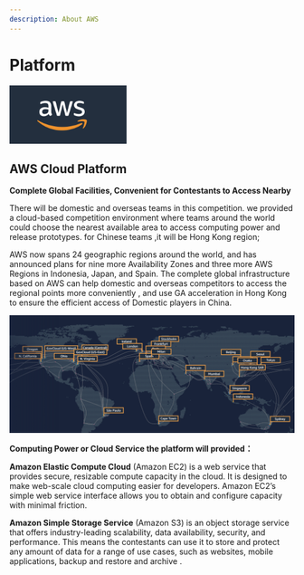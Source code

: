 ```yaml
---
description: About AWS
---
```


# Platform

![](../../.gitbook/assets/tu-pian-1.png)  

## AWS Cloud Platform <a id="The_leading_cloud_platform"></a>

**Complete Global Facilities, Convenient for Contestants to Access Nearby**

There will be domestic and overseas teams in this competition. we provided a cloud-based competition environment where teams around the world could choose the nearest available area to access computing power and release prototypes. for Chinese teams ,it will be Hong Kong region;

AWS now spans 24 geographic regions around the world, and has announced plans for nine more Availability Zones and three more AWS Regions in Indonesia, Japan, and Spain. The complete global infrastructure based on AWS can help domestic and overseas competitors to access the regional points more conveniently , and use GA acceleration in Hong Kong to ensure the efficient access of Domestic players in China.

![AWS Global Cloud Infrastructure](../../.gitbook/assets/image%20%2871%29.png)

**Computing Power or Cloud Service the platform will provided：**

**Amazon Elastic Compute Cloud** \(Amazon EC2\) is a web service that provides secure, resizable compute capacity in the cloud. It is designed to make web-scale cloud computing easier for developers. Amazon EC2’s simple web service interface allows you to obtain and configure capacity with minimal friction.

**Amazon Simple Storage Service** \(Amazon S3\) is an object storage service that offers industry-leading scalability, data availability, security, and performance. This means the contestants can use it to store and protect any amount of data for a range of use cases, such as websites, mobile applications, backup and restore and archive .



